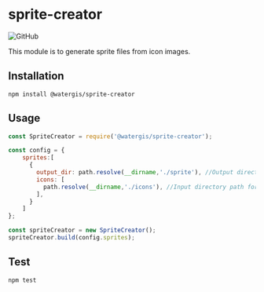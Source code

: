 # sprite-creator
![GitHub](https://img.shields.io/github/license/watergis/sprite-creator)

This module is to generate sprite files from icon images.

## Installation

```
npm install @watergis/sprite-creator
```

## Usage

```js
const SpriteCreator = require('@watergis/sprite-creator');

const config = {
    sprites:[
      {
        output_dir: path.resolve(__dirname,'./sprite'), //Output directory path for sprite files
        icons: [
          path.resolve(__dirname,'./icons'), //Input directory path for SVG icons
        ],
      }
    ]
};

const spriteCreator = new SpriteCreator();
spriteCreator.build(config.sprites);
```

## Test
```
npm test
```